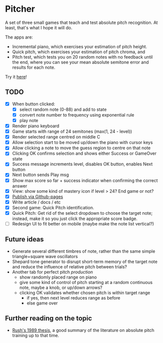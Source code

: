 # Pitcher

A set of three small games that teach and test absolute pitch recognition.  At least, that's what I hope it will do.

The apps are:

* Incremental piano, which exercises your estimation of pitch height.
* Quick pitch, which exercises your estimation of pitch chroma, and
* Pitch test, which tests you on 20 random notes with no feedback until the end, where you can see your mean absolute semitone error and results for each note.

Try it [here](https://pitcher.overto.eu)!

## TODO
* [X] When button clicked:
  * [X] select random note (0-88) and add to state
  * [X] convert note number to frequency using exponential rule
  * [X] play note
* [X] Render piano keyboard
* [X] Game starts with range of 24 semitones (max(1, 24 - level))
* [X] Render selected range centred on middle C
* [X] Allow selection start to be moved up/down the piano with cursor keys
* [X] Allow clicking a note to move the guess region to centre on that note
* [X] Clicking OK confirms selection and shows either Success or GameOver state
* [X] Success message increments level, disables OK button, enables Next button
* [X] Next button sends Play msg
* [X] Show max score so far + success indicator when confirming the correct answer
* [X] View: show some kind of mastery icon if level > 24? End game or not?
* [X] [Publish via Github-pages](https://pitcher.overto.eu)
* [X] Write article / docs / etc
* [X] Second game: Quick Pitch identification.
* [X] Quick Pitch: Get rid of the select dropdown to choose the target note; instead, make it so you just click the appropriate score badge.
* [ ] Redesign UI to fit better on mobile (maybe make the note list vertical?)

## Future ideas
* Generate several different timbres of note, rather than the same simple triangle+square wave oscillators
* Shepard tone generator to disrupt short-term memory of the target note and reduce the influence of relative pitch between trials?
* Another tab for perfect pitch *production*
  * show randomly placed range on piano
  * give some kind of control of pitch starting at a random continuous note, maybe a knob, or up/down arrows?
  * clicking OK validates whether chosen pitch is within target range
    * if yes, then next level reduces range as before
    * else game over

## Further reading on the topic
* [Rush's 1989 thesis](https://etd.ohiolink.edu/!etd.send_file?accession=osu1216931520&disposition=inline), a good summary of the literature on absolute pitch training up to that time.
